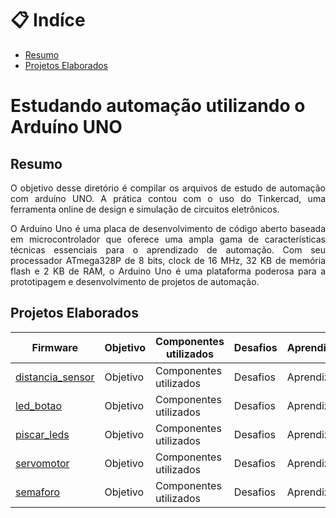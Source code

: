 # 📋 Indíce

- [Resumo](#id01)
- [Projetos Elaborados](#id02)

# **Estudando automação utilizando o Arduíno UNO** 

##  Resumo <a name="id01"></a>

<p align="justify">O objetivo desse diretório é compilar os arquivos de estudo de automação com arduíno UNO. A prática contou com o uso do Tinkercad, uma ferramenta online de design e simulação de circuitos eletrônicos. </p>

<p align="justify">O Arduino Uno é uma placa de desenvolvimento de código aberto baseada em microcontrolador que oferece uma ampla gama de características técnicas essenciais para o aprendizado de automação. Com seu processador ATmega328P de 8 bits, clock de 16 MHz, 32 KB de memória flash e 2 KB de RAM, o Arduino Uno é uma plataforma poderosa para a prototipagem e desenvolvimento de projetos de automação.</p>

##  Projetos Elaborados <a name="id02"></a>

| Firmware       |Objetivo			|Componentes utilizados			|Desafios			 |Aprendizados|	
|----------------|--------------|---------------------------|--------------|------------|
|[distancia_sensor](https://github.com/marMroc/Arduino_Uno_Studies/tree/main/distancia_sensor) |Objetivo			|Componentes utilizados			|Desafios			 |Aprendizados|
|[led_botao](https://github.com/marMroc/Arduino_Uno_Studies/tree/main/led_botao)|Objetivo			|Componentes utilizados			|Desafios			 |Aprendizados|	
|[piscar_leds](https://github.com/marMroc/Arduino_Uno_Studies/tree/main/piscar_leds) |Objetivo			|Componentes utilizados			|Desafios			 |Aprendizados|	
|[servomotor](https://github.com/marMroc/Arduino_Uno_Studies/tree/main/servomotor)|Objetivo			|Componentes utilizados			|Desafios			 |Aprendizados|	
|[semaforo](https://github.com/marMroc/Arduino_Uno_Studies/tree/main/semaforo)      | Objetivo			|Componentes utilizados			|Desafios			 |Aprendizados|	








